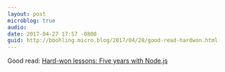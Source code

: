 ```yaml
---
layout: post
microblog: true
audio: 
date: 2017-04-27 17:57 -0800
guid: http://bbohling.micro.blog/2017/04/28/good-read-hardwon.html
---
```

Good read: [Hard-won lessons: Five years with Node.js](https://blog.scottnonnenberg.com/hard-won-lessons-five-years-with-node-js/)
